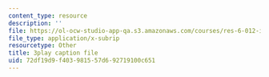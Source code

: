 ```yaml
---
content_type: resource
description: ''
file: https://ol-ocw-studio-app-qa.s3.amazonaws.com/courses/res-6-012-introduction-to-probability-spring-2018/72df19d9f403981557d692719100c651_7B3cDe39lwY.srt
file_type: application/x-subrip
resourcetype: Other
title: 3play caption file
uid: 72df19d9-f403-9815-57d6-92719100c651
---
```

